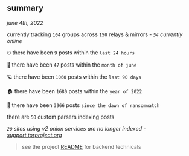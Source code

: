 
## summary
_june 4th, 2022_

currently tracking `104` groups across `150` relays & mirrors - _`54` currently online_

⏲ there have been `9` posts within the `last 24 hours`

🦈 there have been `47` posts within the `month of june`

🪐 there have been `1060` posts within the `last 90 days`

🏚 there have been `1680` posts within the `year of 2022`

🦕 there have been `3966` posts `since the dawn of ransomwatch`

there are `50` custom parsers indexing posts

_`20` sites using v2 onion services are no longer indexed - [support.torproject.org](https://support.torproject.org/onionservices/v2-deprecation/)_

> see the project [README](https://github.com/joshhighet/ransomwatch#ransomwatch--) for backend technicals
